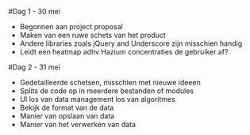 #Dag 1 - 30 mei
* Begonnen aan project proposal
* Maken van een ruwe schets van het product
* Andere libraries zoals jQuery and Underscore zijn misschien handig
* Leidt een heatmap adhv Hazium concentraties de gebruiker af?

#Dag 2 - 31 mei
* Gedetailleerde schetsen, misschien met nieuwe ideeen
* Splits de code op in meerdere bestanden of modules
* UI los van data management los van algoritmes
* Bekijk de format van de data
* Manier van opslaan van data
* Manier van het verwerken van data
